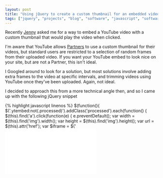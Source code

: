 ```yaml
---
layout: post
title: "Using jQuery to create a custom thumbnail for an embedded video"
tags: ["jquery", "projects", "blog", "software", "javascript", "software"]
---
```

Recently [Jenny](http://twitter.com/jennybroomfield) asked me for a way to embed a YouTube video with a custom thumbnail that would play the video when clicked.

<!-- more -->

I'm aware that YouTube allows [Partners](http://support.google.com/youtube/bin/topic.py?hl=en&topic=1100428) to use a custom thumbnail for their videos, but standard users are restricted to a selection of random frames from their uploaded video. If you want your YouTube embed to look nice on your site, but are not a Partner, this isn't ideal.

I Googled around to look for a solution, but most solutions involve adding extra frames to the video at specific intervals, and trimming videos using YouTube once they've been uploaded. Again, not ideal.

I decided to approach this from a more technical angle then, and so I came up with the following jQuery snippet

{% highlight javascript linenos %}
$(function(){
  $('.ytembed:not(.processed)').addClass('processed').each(function() {
    $(this).find('a').click(function(e) {
      e.preventDefault();
      var width = $(this).find('img').width();
      var height = $(this).find('img').height();
      var url = $(this).attr('href');
      var $iframe = $('<iframe src="'+url+'" width="'+width+'"
       height="'+height+'" frameborder="0"/>');
      $(this).parent().html($iframe);
    });
  });
});
{% endhighlight %}

This needs to be used with the following `HTML` structure:

{% highlight html linenos %}
<!-- you need a div with the class 'ytembed' -->
<div class="ytembed">
    <!-- put a link with the url + embed options of your video -->
    <a href="http://www.youtube.com/watch?v=dQw4w9WgXcQ?rel=0&amp;showinfo=0&amp;autohide=1&amp;autoplay=1&amp;wmode=transparent">
        <!-- and a thumbnail, with the width/height specified -->
        <img
            width="560"
            height="315"
            src="/path/to/custom_thumbnail.jpg"
            alt="Click to play"
        />
    </a>
</div>
{% endhighlight %}

And there you have it, a custom thumbnail for a YouTube embedded video.
